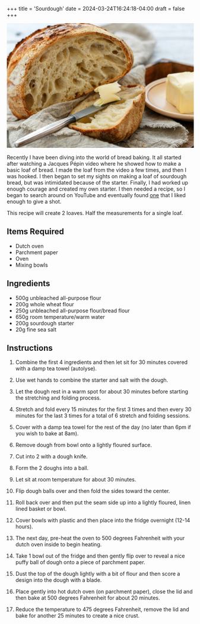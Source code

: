 +++
title = 'Sourdough'
date = 2024-03-24T16:24:18-04:00
draft = false
+++

![sourdough](sourdough.jpg)

Recently I have been diving into the world of bread baking. It all started after watching a 
Jacques Pépin video where he showed how to make a basic loaf of bread. I made the loaf from the video a few times, and then I was hooked. I then began to set my sights on making a loaf of sourdough bread, but was intimidated because of the starter. Finally, I had worked up enough courage and created my own starter. I then needed a recipe, so I began to search around on YouTube and eventually found [one](https://youtu.be/kp3ZYkzbg9Q) that I liked enough to give a shot.

This recipe will create 2 loaves. Half the measurements for a single loaf.

## Items Required

* Dutch oven
* Parchment paper
* Oven
* Mixing bowls

## Ingredients

* 500g unbleached all-purpose flour
* 200g whole wheat flour
* 250g unbleached all-purpose flour/bread flour
* 650g room temperature/warm water
* 200g sourdough starter
* 20g fine sea salt

## Instructions

1. Combine the first 4 ingredients and then let sit for 30 minutes covered with a damp tea towel (autolyse).

2. Use wet hands to combine the starter and salt with the dough.

3. Let the dough rest in a warm spot for about 30 minutes before starting the stretching and folding process.

4. Stretch and fold every 15 minutes for the first 3 times and then every 30 minutes for the last 3 times for a total of 6 stretch and folding sessions.

5. Cover with a damp tea towel for the rest of the day (no later than 6pm if you wish to bake at 8am).

6. Remove dough from bowl onto a lightly floured surface.

7. Cut into 2 with a dough knife.

8. Form the 2 doughs into a ball.

9. Let sit at room temperature for about 30 minutes.

10. Flip dough balls over and then fold the sides toward the center.

11. Roll back over and then put the seam side up into a lightly floured, linen lined basket or bowl.

12. Cover bowls with plastic and then place into the fridge overnight (12-14 hours).

13. The next day, pre-heat the oven to 500 degrees Fahrenheit with your dutch oven inside to begin heating.

14. Take 1 bowl out of the fridge and then gently flip over to reveal a nice puffy ball of dough onto a piece of parchment paper.

15. Dust the top of the dough lightly with a bit of flour and then score a design into the dough with a blade.

16. Place gently into hot dutch oven (on parchment paper), close the lid and then bake at 500 degrees Fahrenheit for about 20 minutes.

17. Reduce the temperature to 475 degrees Fahrenheit, remove the lid and bake for another 25 minutes to create a nice crust.
